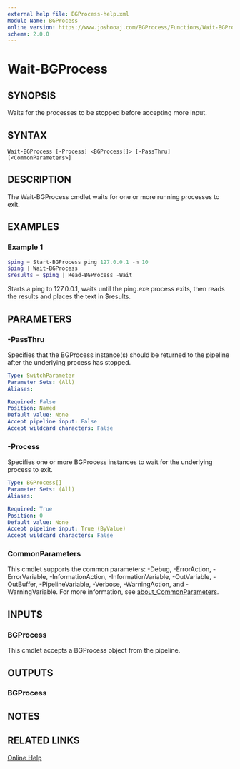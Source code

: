 ```yaml
---
external help file: BGProcess-help.xml
Module Name: BGProcess
online version: https://www.joshooaj.com/BGProcess/Functions/Wait-BGProcess/
schema: 2.0.0
---
```


# Wait-BGProcess

## SYNOPSIS
Waits for the processes to be stopped before accepting more input.

## SYNTAX

```
Wait-BGProcess [-Process] <BGProcess[]> [-PassThru] [<CommonParameters>]
```

## DESCRIPTION
The Wait-BGProcess cmdlet waits for one or more running processes to exit.

## EXAMPLES

### Example 1
```powershell
$ping = Start-BGProcess ping 127.0.0.1 -n 10
$ping | Wait-BGProcess
$results = $ping | Read-BGProcess -Wait
```

Starts a ping to 127.0.0.1, waits until the ping.exe process exits, then reads
the results and places the text in $results.

## PARAMETERS

### -PassThru
Specifies that the BGProcess instance(s) should be returned to the pipeline after
the underlying process has stopped.

```yaml
Type: SwitchParameter
Parameter Sets: (All)
Aliases:

Required: False
Position: Named
Default value: None
Accept pipeline input: False
Accept wildcard characters: False
```

### -Process
Specifies one or more BGProcess instances to wait for the underlying process to exit.

```yaml
Type: BGProcess[]
Parameter Sets: (All)
Aliases:

Required: True
Position: 0
Default value: None
Accept pipeline input: True (ByValue)
Accept wildcard characters: False
```

### CommonParameters
This cmdlet supports the common parameters: -Debug, -ErrorAction, -ErrorVariable, -InformationAction, -InformationVariable, -OutVariable, -OutBuffer, -PipelineVariable, -Verbose, -WarningAction, and -WarningVariable. For more information, see [about_CommonParameters](http://go.microsoft.com/fwlink/?LinkID=113216).

## INPUTS

### BGProcess

This cmdlet accepts a BGProcess object from the pipeline.

## OUTPUTS

### BGProcess

## NOTES

## RELATED LINKS

[Online Help](https://www.joshooaj.com/BGProcess/Functions/Wait-BGProcess/)
